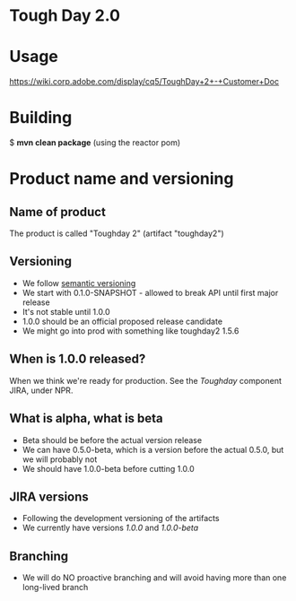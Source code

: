 Tough Day 2.0
=============

Usage
=====

https://wiki.corp.adobe.com/display/cq5/ToughDay+2+-+Customer+Doc

Building
========

$  __mvn clean package__ (using the reactor pom) 

Product name and versioning
===========================

Name of product
---------------
The product is called "Toughday 2" (artifact "toughday2")

Versioning
----------
* We follow [semantic versioning](http://semver.org/)
* We start with 0.1.0-SNAPSHOT - allowed to break API until first major release
* It's not stable until 1.0.0
* 1.0.0 should be an official proposed release candidate
* We might go into prod with something like toughday2 1.5.6

When is 1.0.0 released?
-----------------------
When we think we're ready for production. See the _Toughday_ component JIRA, under NPR.

What is alpha, what is beta
---------------------------
* Beta should be before the actual version release
* We can have 0.5.0-beta, which is a version before the actual 0.5.0, but we will probably not
* We should have 1.0.0-beta before cutting 1.0.0

JIRA versions
-------------
* Following the development versioning of the artifacts
* We currently have versions _1.0.0_ and _1.0.0-beta_
 
Branching
---------
* We will do NO proactive branching and will avoid having more than one long-lived branch
